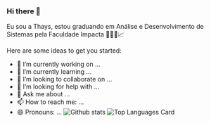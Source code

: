 ### Hi there 👋

Eu sou a Thays, estou graduando em Análise e Desenvolvimento de Sistemas pela Faculdade Impacta 👩🏻‍💻📈

Here are some ideas to get you started:

- 🔭 I’m currently working on ...
- 🌱 I’m currently learning ...
- 👯 I’m looking to collaborate on ...
- 🤔 I’m looking for help with ...
- 💬 Ask me about ...
- 📫 How to reach me: ...
- 😄 Pronouns: ...
![Github stats](https://github-readme-stats.vercel.app/api?username=thaysrq&theme=highcontrast&show_icons=true&count_private=true)
![Top Languages Card](https://github-readme-stats.vercel.app/api/top-langs/?username=thaysrq&layout=compact)
